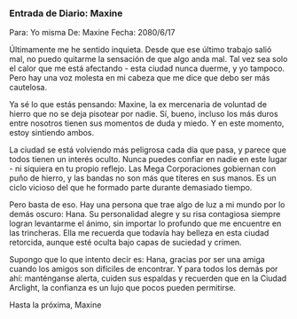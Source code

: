 ### Entrada de Diario: Maxine

Para: Yo misma
De: Maxine
Fecha: 2080/6/17

Últimamente me he sentido inquieta. Desde que ese último trabajo salió mal, no puedo quitarme la sensación de que algo anda mal. Tal vez sea solo el calor que me está afectando - esta ciudad nunca duerme, y yo tampoco. Pero hay una voz molesta en mi cabeza que me dice que debo ser más cautelosa.

Ya sé lo que estás pensando: Maxine, la ex mercenaria de voluntad de hierro que no se deja pisotear por nadie. Sí, bueno, incluso los más duros entre nosotros tienen sus momentos de duda y miedo. Y en este momento, estoy sintiendo ambos.

La ciudad se está volviendo más peligrosa cada día que pasa, y parece que todos tienen un interés oculto. Nunca puedes confiar en nadie en este lugar - ni siquiera en tu propio reflejo. Las Mega Corporaciones gobiernan con puño de hierro, y las bandas no son más que títeres en sus manos. Es un ciclo vicioso del que he formado parte durante demasiado tiempo.

Pero basta de eso. Hay una persona que trae algo de luz a mi mundo por lo demás oscuro: Hana. Su personalidad alegre y su risa contagiosa siempre logran levantarme el ánimo, sin importar lo profundo que me encuentre en las trincheras. Ella me recuerda que todavía hay belleza en esta ciudad retorcida, aunque esté oculta bajo capas de suciedad y crimen.

Supongo que lo que intento decir es: Hana, gracias por ser una amiga cuando los amigos son difíciles de encontrar. Y para todos los demás por ahí: manténganse alerta, cuiden sus espaldas y recuerden que en la Ciudad Arclight, la confianza es un lujo que pocos pueden permitirse.

Hasta la próxima,
Maxine
